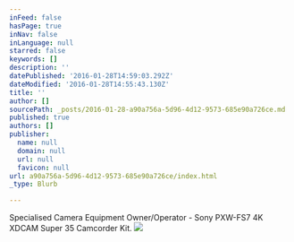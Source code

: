 ```yaml
---
inFeed: false
hasPage: true
inNav: false
inLanguage: null
starred: false
keywords: []
description: ''
datePublished: '2016-01-28T14:59:03.292Z'
dateModified: '2016-01-28T14:55:43.130Z'
title: ''
author: []
sourcePath: _posts/2016-01-28-a90a756a-5d96-4d12-9573-685e90a726ce.md
published: true
authors: []
publisher:
  name: null
  domain: null
  url: null
  favicon: null
url: a90a756a-5d96-4d12-9573-685e90a726ce/index.html
_type: Blurb

---
```

Specialised Camera Equipment Owner/Operator - Sony PXW-FS7 4K XDCAM Super 35 Camcorder Kit.
![](https://the-grid-user-content.s3-us-west-2.amazonaws.com/a561e176-88f2-4b20-81f7-fdae1591a2a8.jpg)